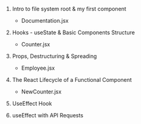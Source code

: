 1. Intro to file system root & my first component 
    - Documentation.jsx

2. Hooks - useState & Basic Components Structure
    - Counter.jsx

3. Props, Destructuring & Spreading
    - Employee.jsx

4. The React Lifecycle of a Functional Component
    - NewCounter.jsx

5. UseEffect Hook

6. useEffect with API Requests